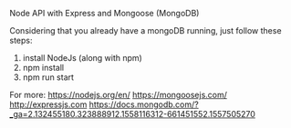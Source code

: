 Node API with Express and Mongoose (MongoDB)

Considering that you already have a mongoDB running, just follow these steps:

1) install NodeJs (along with npm)
2) npm install
3) npm run start

For more:
https://nodejs.org/en/
https://mongoosejs.com/
http://expressjs.com
https://docs.mongodb.com/?_ga=2.132455180.323888912.1558116312-661451552.1557505270
